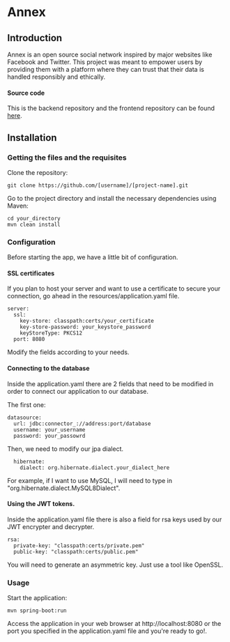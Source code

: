 # Annex
## Introduction

Annex is an open source social network inspired by major websites like Facebook and Twitter. This project was meant to empower users by providing them with a platform where they can trust that their data is handled responsibly and ethically.
#### Source code

This is the backend repository and the frontend repository can be found [here](https://github.com/ikiwq/new-annex-frontend).

## Installation
### Getting the files and the requisites
Clone the repository:

    git clone https://github.com/[username]/[project-name].git
Go to the project directory and install the necessary dependencies using Maven:

    cd your_directory
    mvn clean install

### Configuration
Before starting the app, we have a little bit of configuration.
    
#### SSL certificates
If you plan to host your server and want to use a certificate to secure your connection, go ahead in the resources/application.yaml file.

    server:
      ssl:
        key-store: classpath:certs/your_certificate
        key-store-password: your_keystore_password
        keyStoreType: PKCS12
      port: 8080
Modify the fields according to your needs.

#### Connecting to the database
Inside the application.yaml there are 2 fields that need to be modified in order to connect our application to our database.

The first one:

    datasource:
      url: jdbc:connector_://address:port/database
      username: your_username
      password: your_passowrd
Then, we need to modify our jpa dialect.

      hibernate:
        dialect: org.hibernate.dialect.your_dialect_here
        
For example, if I want to use MySQL, I will need to type in "org.hibernate.dialect.MySQL8Dialect".

#### Using the JWT tokens.
Inside the application.yaml file there is also a field for rsa keys used by our JWT encrypter and decrypter.

    rsa:
      private-key: "classpath:certs/private.pem"
      public-key: "classpath:certs/public.pem"
 You will need to generate an asymmetric key. Just use a tool like OpenSSL.
  
### Usage
Start the application:

    mvn spring-boot:run
      
Access the application in your web browser at http://localhost:8080 or the port you specified in the application.yaml file and you're ready to go!.
